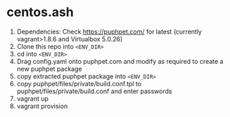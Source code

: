 # centos.ash


1. Dependencies: Check https://puphpet.com/ for latest (currently vagrant>1.8.6 and Virtualbox 5.0.26)
1. Clone this repo into `<ENV_DIR>`
1. cd into `<ENV_DIR>`
1. Drag config.yaml onto puphpet.com and modify as required to create a new puphpet package
1. copy extracted puphpet package into `<ENV_DIR>`
1. copy puphpet/files/private/build.conf.tpl to puphpet/files/private/build.conf and enter passwords 
1. vagrant up
1. vagrant provision
